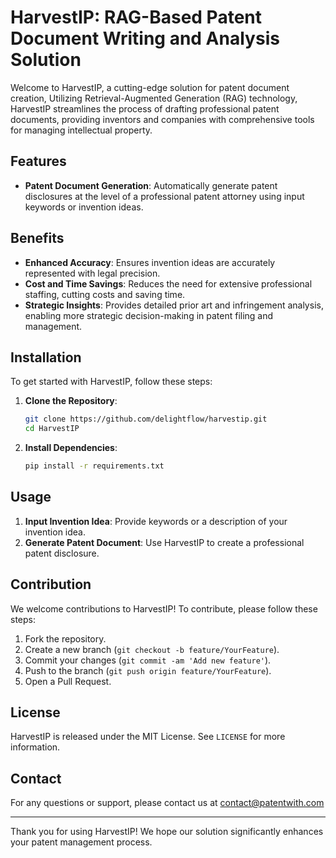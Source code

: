 # HarvestIP: RAG-Based Patent Document Writing and Analysis Solution

Welcome to HarvestIP, a cutting-edge solution for patent document creation, Utilizing Retrieval-Augmented Generation (RAG) technology, HarvestIP streamlines the process of drafting professional patent documents, providing inventors and companies with comprehensive tools for managing intellectual property.

## Features

- **Patent Document Generation**: Automatically generate patent disclosures at the level of a professional patent attorney using input keywords or invention ideas.


## Benefits

- **Enhanced Accuracy**: Ensures invention ideas are accurately represented with legal precision.
- **Cost and Time Savings**: Reduces the need for extensive professional staffing, cutting costs and saving time.
- **Strategic Insights**: Provides detailed prior art and infringement analysis, enabling more strategic decision-making in patent filing and management.

## Installation

To get started with HarvestIP, follow these steps:

1. **Clone the Repository**:
   ```bash
   git clone https://github.com/delightflow/harvestip.git
   cd HarvestIP
   ```

2. **Install Dependencies**:
   ```bash
   pip install -r requirements.txt
   ```


## Usage

1. **Input Invention Idea**: Provide keywords or a description of your invention idea.
2. **Generate Patent Document**: Use HarvestIP to create a professional patent disclosure.

## Contribution

We welcome contributions to HarvestIP! To contribute, please follow these steps:

1. Fork the repository.
2. Create a new branch (`git checkout -b feature/YourFeature`).
3. Commit your changes (`git commit -am 'Add new feature'`).
4. Push to the branch (`git push origin feature/YourFeature`).
5. Open a Pull Request.

## License

HarvestIP is released under the MIT License. See `LICENSE` for more information.

## Contact

For any questions or support, please contact us at contact@patentwith.com

---

Thank you for using HarvestIP! We hope our solution significantly enhances your patent management process.
